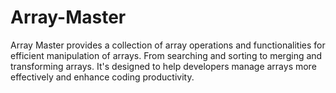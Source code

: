 # Array-Master
Array Master provides a collection of array operations and functionalities for efficient manipulation of arrays. From searching and sorting to merging and transforming arrays. It's designed to help developers manage arrays more effectively and enhance coding productivity.
